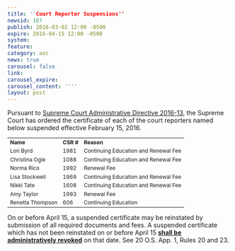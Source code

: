 ```yaml
---
title: ''Court Reporter Suspensions''
newsid: 167
publish: 2016-03-02 12:00 -0500
expire: 2016-04-15 12:00 -0500
system: 
feature: 
category: aoc
news: true
carousel: false
link: 
carousel_expire: 
carousel_content: ''''
layout: post
---
```

<p>Pursuant to <a href="http://www.oscn.net/applications/oscn/DeliverDocument.asp?CiteID=477445" target="_blank">Supreme Court Administrative Directive 2016-13</a>, the Supreme Court has ordered the certificate of each of the court reporters named below suspended effective February 15, 2016. </p>
<table style="font-size: 12px; width: 500px;">
	<tbody>
		<tr>
			<td><b>Name</b></td>
			<td><b>CSR #</b></td>
			<td><b>Reason</b></td>
		</tr>
		<tr>
			<td>Lori Byrd</td>
			<td>1981</td>
			<td>Continuing Education and Renewal Fee</td>
		</tr>
		<tr>
			<td>Christina Ogle</td>
			<td>1088</td>
			<td>Continuing Education and Renewal Fee</td>
		</tr>
		<tr>
			<td>Norma Rico</td>
			<td>1992</td>
			<td>Renewal Fee</td>
		</tr>
		<tr>
			<td>Lisa Stockwell</td>
			<td>1969</td>
			<td>Continuing Education and Renewal Fee</td>
		</tr>
			<tr>
			<td>Nikki Tate</td>
			<td>1608</td>
			<td>Continuing Education and Renewal Fee</td>
		</tr>
		<tr>
			<td>Amy Taylor</td>
			<td>1993</td>
			<td>Renewal Fee</td>
		</tr>
		<tr>
			<td>Renetta Thompson</td>
			<td>606</td>
			<td>Continuing Education</td>	
		</tr>
	</tbody>
</table>
<p>On or before April 15, a suspended certificate may be reinstated by submission of all required documents and fees. A suspended certificate which has not been reinstated on or before April 15 <u><b>shall be administratively revoked</b></u> on that date. See 20 O.S. App. 1, Rules 20 and 23.</p>